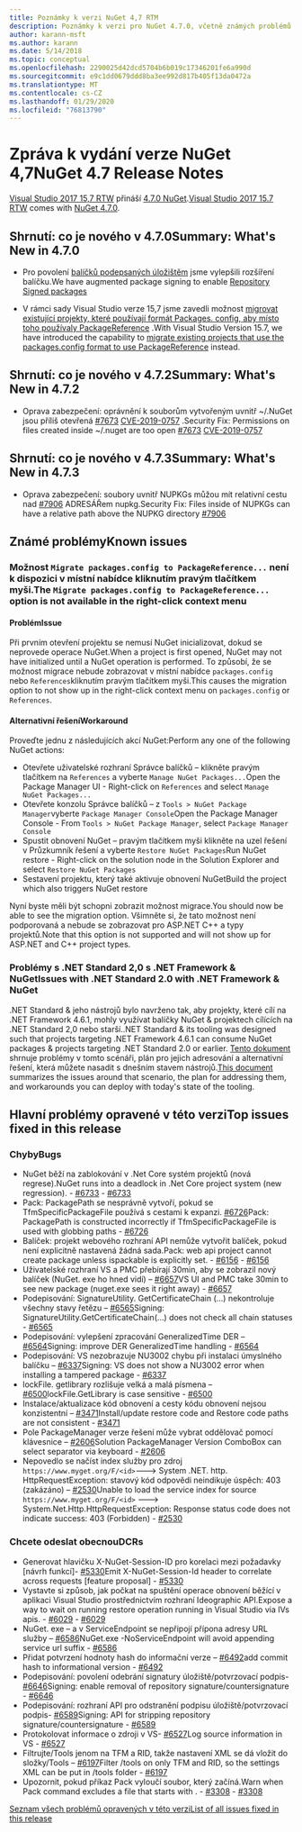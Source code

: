 ```yaml
---
title: Poznámky k verzi NuGet 4,7 RTM
description: Poznámky k verzi pro NuGet 4.7.0, včetně známých problémů, oprav chyb, přidaných funkcí a chcete odeslat obecnou.
author: karann-msft
ms.author: karann
ms.date: 5/14/2018
ms.topic: conceptual
ms.openlocfilehash: 2290025d42dcd5704b6b019c17346201fe6a990d
ms.sourcegitcommit: e9c1dd0679ddd8ba3ee992d817b405f13da0472a
ms.translationtype: MT
ms.contentlocale: cs-CZ
ms.lasthandoff: 01/29/2020
ms.locfileid: "76813790"
---
```

# <a name="nuget-47-release-notes"></a><span data-ttu-id="70858-103">Zpráva k vydání verze NuGet 4,7</span><span class="sxs-lookup"><span data-stu-id="70858-103">NuGet 4.7 Release Notes</span></span>

<span data-ttu-id="70858-104">[Visual Studio 2017 15,7 RTW](https://www.visualstudio.com/news/releasenotes/vs2017-relnotes) přináší [4.7.0 NuGet](https://dist.nuget.org/win-x86-commandline/v4.7.0/nuget.exe).</span><span class="sxs-lookup"><span data-stu-id="70858-104">[Visual Studio 2017 15.7 RTW](https://www.visualstudio.com/news/releasenotes/vs2017-relnotes) comes with [NuGet 4.7.0](https://dist.nuget.org/win-x86-commandline/v4.7.0/nuget.exe).</span></span>

## <a name="summary-whats-new-in-470"></a><span data-ttu-id="70858-105">Shrnutí: co je nového v 4.7.0</span><span class="sxs-lookup"><span data-stu-id="70858-105">Summary: What's New in 4.7.0</span></span>

* <span data-ttu-id="70858-106">Pro povolení [balíčků podepsaných úložištěm](https://github.com/NuGet/Home/wiki/Repository-Signatures) jsme vylepšili rozšíření balíčku.</span><span class="sxs-lookup"><span data-stu-id="70858-106">We have augmented package signing to enable [Repository Signed packages](https://github.com/NuGet/Home/wiki/Repository-Signatures)</span></span>

* <span data-ttu-id="70858-107">V rámci sady Visual Studio verze 15,7 jsme zavedli možnost [migrovat existující projekty, které používají formát Packages. config, aby místo toho používaly PackageReference](../consume-packages/migrate-packages-config-to-package-reference.md) .</span><span class="sxs-lookup"><span data-stu-id="70858-107">With Visual Studio Version 15.7, we have introduced the capability to [migrate existing projects that use the packages.config format to use PackageReference](../consume-packages/migrate-packages-config-to-package-reference.md) instead.</span></span>

## <a name="summary-whats-new-in-472"></a><span data-ttu-id="70858-108">Shrnutí: co je nového v 4.7.2</span><span class="sxs-lookup"><span data-stu-id="70858-108">Summary: What's New in 4.7.2</span></span>

* <span data-ttu-id="70858-109">Oprava zabezpečení: oprávnění k souborům vytvořeným uvnitř ~/.NuGet jsou příliš otevřená [#7673](https://github.com/NuGet/Home/issues/7673) [CVE-2019-0757](https://portal.msrc.microsoft.com/en-us/security-guidance/advisory/CVE-2019-0757) .</span><span class="sxs-lookup"><span data-stu-id="70858-109">Security Fix: Permissions on files created inside ~/.nuget are too open [#7673](https://github.com/NuGet/Home/issues/7673) [CVE-2019-0757](https://portal.msrc.microsoft.com/en-us/security-guidance/advisory/CVE-2019-0757)</span></span>

## <a name="summary-whats-new-in-473"></a><span data-ttu-id="70858-110">Shrnutí: co je nového v 4.7.3</span><span class="sxs-lookup"><span data-stu-id="70858-110">Summary: What's New in 4.7.3</span></span>

* <span data-ttu-id="70858-111">Oprava zabezpečení: soubory uvnitř NUPKGs můžou mít relativní cestu nad [#7906](https://github.com/NuGet/Home/issues/7906) ADRESÁŘem nupkg.</span><span class="sxs-lookup"><span data-stu-id="70858-111">Security Fix: Files inside of NUPKGs can have a relative path above the NUPKG directory [#7906](https://github.com/NuGet/Home/issues/7906)</span></span>

## <a name="known-issues"></a><span data-ttu-id="70858-112">Známé problémy</span><span class="sxs-lookup"><span data-stu-id="70858-112">Known issues</span></span>

### <a name="the-migrate-packagesconfig-to-packagereference-option-is-not-available-in-the-right-click-context-menu"></a><span data-ttu-id="70858-113">Možnost `Migrate packages.config to PackageReference...` není k dispozici v místní nabídce kliknutím pravým tlačítkem myši.</span><span class="sxs-lookup"><span data-stu-id="70858-113">The `Migrate packages.config to PackageReference...` option is not available in the right-click context menu</span></span>

#### <a name="issue"></a><span data-ttu-id="70858-114">Problém</span><span class="sxs-lookup"><span data-stu-id="70858-114">Issue</span></span>

<span data-ttu-id="70858-115">Při prvním otevření projektu se nemusí NuGet inicializovat, dokud se neprovede operace NuGet.</span><span class="sxs-lookup"><span data-stu-id="70858-115">When a project is first opened, NuGet may not have initialized until a NuGet operation is performed.</span></span> <span data-ttu-id="70858-116">To způsobí, že se možnost migrace nebude zobrazovat v místní nabídce `packages.config` nebo `References`kliknutím pravým tlačítkem myši.</span><span class="sxs-lookup"><span data-stu-id="70858-116">This causes the migration option to not show up in the right-click context menu on `packages.config` or `References`.</span></span>

#### <a name="workaround"></a><span data-ttu-id="70858-117">Alternativní řešení</span><span class="sxs-lookup"><span data-stu-id="70858-117">Workaround</span></span>

<span data-ttu-id="70858-118">Proveďte jednu z následujících akcí NuGet:</span><span class="sxs-lookup"><span data-stu-id="70858-118">Perform any one of the following NuGet actions:</span></span>
* <span data-ttu-id="70858-119">Otevřete uživatelské rozhraní Správce balíčků – klikněte pravým tlačítkem na `References` a vyberte `Manage NuGet Packages...`</span><span class="sxs-lookup"><span data-stu-id="70858-119">Open the Package Manager UI - Right-click on `References` and select `Manage NuGet Packages...`</span></span>
* <span data-ttu-id="70858-120">Otevřete konzolu Správce balíčků – z `Tools > NuGet Package Manager`vyberte `Package Manager Console`</span><span class="sxs-lookup"><span data-stu-id="70858-120">Open the Package Manager Console - From `Tools > NuGet Package Manager`, select `Package Manager Console`</span></span>
* <span data-ttu-id="70858-121">Spustit obnovení NuGet – pravým tlačítkem myši klikněte na uzel řešení v Průzkumník řešení a vyberte `Restore NuGet Packages`</span><span class="sxs-lookup"><span data-stu-id="70858-121">Run NuGet restore - Right-click on the solution node in the Solution Explorer and select `Restore NuGet Packages`</span></span>
* <span data-ttu-id="70858-122">Sestavení projektu, který také aktivuje obnovení NuGet</span><span class="sxs-lookup"><span data-stu-id="70858-122">Build the project which also triggers NuGet restore</span></span>

<span data-ttu-id="70858-123">Nyní byste měli být schopni zobrazit možnost migrace.</span><span class="sxs-lookup"><span data-stu-id="70858-123">You should now be able to see the migration option.</span></span> <span data-ttu-id="70858-124">Všimněte si, že tato možnost není podporovaná a nebude se zobrazovat pro ASP.NET C++ a typy projektů.</span><span class="sxs-lookup"><span data-stu-id="70858-124">Note that this option is not supported and will not show up for ASP.NET and C++ project types.</span></span>

### <a name="issues-with-net-standard-20-with-net-framework--nuget"></a><span data-ttu-id="70858-125">Problémy s .NET Standard 2,0 s .NET Framework & NuGet</span><span class="sxs-lookup"><span data-stu-id="70858-125">Issues with .NET Standard 2.0 with .NET Framework & NuGet</span></span>

<span data-ttu-id="70858-126">.NET Standard & jeho nástrojů bylo navrženo tak, aby projekty, které cílí na .NET Framework 4.6.1, mohly využívat balíčky NuGet & projektech cílících na .NET Standard 2,0 nebo starší.</span><span class="sxs-lookup"><span data-stu-id="70858-126">.NET Standard & its tooling was designed such that projects targeting .NET Framework 4.6.1 can consume NuGet packages & projects targeting .NET Standard 2.0 or earlier.</span></span> <span data-ttu-id="70858-127">[Tento dokument](https://github.com/dotnet/standard/issues/481) shrnuje problémy v tomto scénáři, plán pro jejich adresování a alternativní řešení, která můžete nasadit s dnešním stavem nástrojů.</span><span class="sxs-lookup"><span data-stu-id="70858-127">[This document](https://github.com/dotnet/standard/issues/481) summarizes the issues around that scenario, the plan for addressing them, and workarounds you can deploy with today's state of the tooling.</span></span>

## <a name="top-issues-fixed-in-this-release"></a><span data-ttu-id="70858-128">Hlavní problémy opravené v této verzi</span><span class="sxs-lookup"><span data-stu-id="70858-128">Top issues fixed in this release</span></span>

### <a name="bugs"></a><span data-ttu-id="70858-129">Chyby</span><span class="sxs-lookup"><span data-stu-id="70858-129">Bugs</span></span>

* <span data-ttu-id="70858-130">NuGet běží na zablokování v .Net Core systém projektů (nová regrese).</span><span class="sxs-lookup"><span data-stu-id="70858-130">NuGet runs into a deadlock in .Net Core project system (new regression).</span></span><span data-ttu-id="70858-131"> - [#6733](https://github.com/NuGet/Home/issues/6733)</span><span class="sxs-lookup"><span data-stu-id="70858-131"> - [#6733](https://github.com/NuGet/Home/issues/6733)</span></span>
* <span data-ttu-id="70858-132">Pack: PackagePath se nesprávně vytvoří, pokud se TfmSpecificPackageFile používá s cestami k expanzi. [#6726](https://github.com/NuGet/Home/issues/6726)</span><span class="sxs-lookup"><span data-stu-id="70858-132">Pack: PackagePath is constructed incorrectly if TfmSpecificPackageFile is used with globbing paths - [#6726](https://github.com/NuGet/Home/issues/6726)</span></span>
* <span data-ttu-id="70858-133">Balíček: projekt webového rozhraní API nemůže vytvořit balíček, pokud není explicitně nastavená žádná sada.</span><span class="sxs-lookup"><span data-stu-id="70858-133">Pack: web api project cannot create package unless ispackable is explicitly set.</span></span><span data-ttu-id="70858-134"> - [#6156](https://github.com/NuGet/Home/issues/6156)</span><span class="sxs-lookup"><span data-stu-id="70858-134"> - [#6156](https://github.com/NuGet/Home/issues/6156)</span></span>
* <span data-ttu-id="70858-135">Uživatelské rozhraní VS a PMC přebírají 30min, aby se zobrazil nový balíček (NuGet. exe ho hned vidí) – [#6657](https://github.com/NuGet/Home/issues/6657)</span><span class="sxs-lookup"><span data-stu-id="70858-135">VS UI and PMC take 30min to see new package (nuget.exe sees it right away) - [#6657](https://github.com/NuGet/Home/issues/6657)</span></span>
* <span data-ttu-id="70858-136">Podepisování: SignatureUtility. GetCertificateChain (...) nekontroluje všechny stavy řetězu – [#6565](https://github.com/NuGet/Home/issues/6565)</span><span class="sxs-lookup"><span data-stu-id="70858-136">Signing:  SignatureUtility.GetCertificateChain(...) does not check all chain statuses - [#6565](https://github.com/NuGet/Home/issues/6565)</span></span>
* <span data-ttu-id="70858-137">Podepisování: vylepšení zpracování GeneralizedTime DER – [#6564](https://github.com/NuGet/Home/issues/6564)</span><span class="sxs-lookup"><span data-stu-id="70858-137">Signing:  improve DER GeneralizedTime handling - [#6564](https://github.com/NuGet/Home/issues/6564)</span></span>
* <span data-ttu-id="70858-138">Podepisování: VS nezobrazuje NU3002 chybu při instalaci úmyslného balíčku – [#6337](https://github.com/NuGet/Home/issues/6337)</span><span class="sxs-lookup"><span data-stu-id="70858-138">Signing: VS does not show a NU3002 error when installing a tampered package - [#6337](https://github.com/NuGet/Home/issues/6337)</span></span>
* <span data-ttu-id="70858-139">lockFile. getlibrary rozlišuje velká a malá písmena – [#6500](https://github.com/NuGet/Home/issues/6500)</span><span class="sxs-lookup"><span data-stu-id="70858-139">lockFile.GetLibrary is case sensitive - [#6500](https://github.com/NuGet/Home/issues/6500)</span></span>
* <span data-ttu-id="70858-140">Instalace/aktualizace kód obnovení a cesty kódu obnovení nejsou konzistentní – [#3471](https://github.com/NuGet/Home/issues/3471)</span><span class="sxs-lookup"><span data-stu-id="70858-140">Install/update restore code and Restore code paths are not consistent - [#3471](https://github.com/NuGet/Home/issues/3471)</span></span>
* <span data-ttu-id="70858-141">Pole PackageManager verze řešení může vybrat oddělovač pomocí klávesnice – [#2606](https://github.com/NuGet/Home/issues/2606)</span><span class="sxs-lookup"><span data-stu-id="70858-141">Solution PackageManager Version ComboBox can select separator via keyboard - [#2606](https://github.com/NuGet/Home/issues/2606)</span></span>
* <span data-ttu-id="70858-142">Nepovedlo se načíst index služby pro zdroj `https://www.myget.org/F/<id>`---> System .NET. http. HttpRequestException: stavový kód odpovědi neindikuje úspěch: 403 (zakázáno) – [#2530](https://github.com/NuGet/Home/issues/2530)</span><span class="sxs-lookup"><span data-stu-id="70858-142">Unable to load the service index for source `https://www.myget.org/F/<id>` ---> System.Net.Http.HttpRequestException: Response status code does not indicate success: 403 (Forbidden) - [#2530](https://github.com/NuGet/Home/issues/2530)</span></span>

### <a name="dcrs"></a><span data-ttu-id="70858-143">Chcete odeslat obecnou</span><span class="sxs-lookup"><span data-stu-id="70858-143">DCRs</span></span>

* <span data-ttu-id="70858-144">Generovat hlavičku X-NuGet-Session-ID pro korelaci mezi požadavky [návrh funkcí]- [#5330](https://github.com/NuGet/Home/issues/5330)</span><span class="sxs-lookup"><span data-stu-id="70858-144">Emit X-NuGet-Session-Id header to correlate across requests [feature proposal] - [#5330](https://github.com/NuGet/Home/issues/5330)</span></span>
* <span data-ttu-id="70858-145">Vystavte si způsob, jak počkat na spuštění operace obnovení běžící v aplikaci Visual Studio prostřednictvím rozhraní Ideographic API.</span><span class="sxs-lookup"><span data-stu-id="70858-145">Expose a way to wait on running restore operation running in Visual Studio via IVs apis.</span></span><span data-ttu-id="70858-146"> - [#6029](https://github.com/NuGet/Home/issues/6029)</span><span class="sxs-lookup"><span data-stu-id="70858-146"> - [#6029](https://github.com/NuGet/Home/issues/6029)</span></span>
* <span data-ttu-id="70858-147">NuGet. exe – a v ServiceEndpoint se nepřipojí přípona adresy URL služby – [#6586](https://github.com/NuGet/Home/issues/6586)</span><span class="sxs-lookup"><span data-stu-id="70858-147">NuGet.exe -NoServiceEndpoint will avoid appending service url suffix - [#6586](https://github.com/NuGet/Home/issues/6586)</span></span>
* <span data-ttu-id="70858-148">Přidat potvrzení hodnoty hash do informační verze – [#6492](https://github.com/NuGet/Home/issues/6492)</span><span class="sxs-lookup"><span data-stu-id="70858-148">add commit hash to informational version - [#6492](https://github.com/NuGet/Home/issues/6492)</span></span>
* <span data-ttu-id="70858-149">Podepisování: povolení odebrání signatury úložiště/potvrzovací podpis- [#6646](https://github.com/NuGet/Home/issues/6646)</span><span class="sxs-lookup"><span data-stu-id="70858-149">Signing:  enable removal of repository signature/countersignature - [#6646](https://github.com/NuGet/Home/issues/6646)</span></span>
* <span data-ttu-id="70858-150">Podepisování: rozhraní API pro odstranění podpisu úložiště/potvrzovací podpis- [#6589](https://github.com/NuGet/Home/issues/6589)</span><span class="sxs-lookup"><span data-stu-id="70858-150">Signing:  API for stripping repository signature/countersignature - [#6589](https://github.com/NuGet/Home/issues/6589)</span></span>
* <span data-ttu-id="70858-151">Protokolovat informace o zdroji v VS- [#6527](https://github.com/NuGet/Home/issues/6527)</span><span class="sxs-lookup"><span data-stu-id="70858-151">Log source information in VS - [#6527](https://github.com/NuGet/Home/issues/6527)</span></span>
* <span data-ttu-id="70858-152">Filtrujte/Tools jenom na TFM a RID, takže nastavení XML se dá vložit do složky/Tools – [#6197](https://github.com/NuGet/Home/issues/6197)</span><span class="sxs-lookup"><span data-stu-id="70858-152">Filter /tools on only TFM and RID, so the settings XML can be put in /tools folder - [#6197](https://github.com/NuGet/Home/issues/6197)</span></span>
* <span data-ttu-id="70858-153">Upozornit, pokud příkaz Pack vyloučí soubor, který začíná.</span><span class="sxs-lookup"><span data-stu-id="70858-153">Warn when Pack command excludes a file that starts with .</span></span><span data-ttu-id="70858-154">  - [#3308](https://github.com/NuGet/Home/issues/3308)</span><span class="sxs-lookup"><span data-stu-id="70858-154">  - [#3308](https://github.com/NuGet/Home/issues/3308)</span></span>

[<span data-ttu-id="70858-155">Seznam všech problémů opravených v této verzi</span><span class="sxs-lookup"><span data-stu-id="70858-155">List of all issues fixed in this release</span></span>](https://github.com/NuGet/Home/issues?q=is%3Aissue+is%3Aclosed+milestone%3A%224.7")

